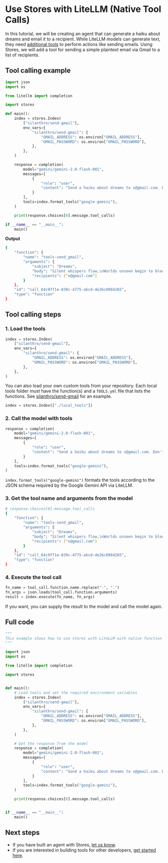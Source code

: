 # Use Stores with LiteLLM (Native Tool Calls)

In this tutorial, we will be creating an agent that can generate a haiku about dreams and email it to a recipient. While LiteLLM models can generate text, they need [additional tools](https://docs.litellm.ai/docs/completion/function_call) to perform actions like sending emails. Using Stores, we will add a tool for sending a simple plaintext email via Gmail to a list of recipients.

## Tool calling example

```python
import json
import os

from litellm import completion

import stores

def main():
    index = stores.Index(
        ["silanthro/send-gmail"],
        env_vars={
            "silanthro/send-gmail": {
                "GMAIL_ADDRESS": os.environ["GMAIL_ADDRESS"],
                "GMAIL_PASSWORD": os.environ["GMAIL_PASSWORD"],
            },
        },
    )

    response = completion(
        model="gemini/gemini-2.0-flash-001",
        messages=[
            {
                "role": "user",
                "content": "Send a haiku about dreams to x@gmail.com. Don't ask questions.",
            }
        ],
        tools=index.format_tools("google-gemini"),
    )

    print(response.choices[0].message.tool_calls)

if __name__ == "__main__":
    main()
```

**Output**

```bash
{
    "function": {
        "name": "tools-send_gmail",
        "arguments": {
            "subject": "Dreams",
            "body": "Silent whispers flow,\nWorlds unseen begin to bloom,\nDawn awakes the soul.",
            "recipients": ["x@gmail.com"]
        }
    },
    "id": "call_64c9ff1e-839c-4775-abcd-de26c0984265",
    "type": "function"
}
```

## Tool calling steps

### 1. Load the tools

```python
index = stores.Index(
    ["silanthro/send-gmail"],
    env_vars={
        "silanthro/send-gmail": {
            "GMAIL_ADDRESS": os.environ["GMAIL_ADDRESS"],
            "GMAIL_PASSWORD": os.environ["GMAIL_PASSWORD"],
        },
    },
)
```

You can also load your own custom tools from your repository. Each local tools folder must have the function(s) and a `TOOLS.yml` file that lists the functions. See [silanthro/send-gmail](https://github.com/silanthro/send-gmail) for an example.

```python
index = stores.Index(["./local_tools"])
```

### 2. Call the model with tools

```python
response = completion(
    model="gemini/gemini-2.0-flash-001",
    messages=[
        {
            "role": "user",
            "content": "Send a haiku about dreams to x@gmail.com. Don't ask questions.",
        }
    ],
    tools=index.format_tools("google-gemini"),
)
```

`index.format_tools("google-gemini")` formats the tools according to the JSON schema required by the Google Gemini API via LiteLLM.

### 3. Get the tool name and arguments from the model

```bash
# response.choices[0].message.tool_calls
{
    "function": {
        "name": "tools-send_gmail",
        "arguments": {
            "subject": "Dreams",
            "body": "Silent whispers flow,\nWorlds unseen begin to bloom,\nDawn awakes the soul.",
            "recipients": ["x@gmail.com"]
        }
    },
    "id": "call_64c9ff1e-839c-4775-abcd-de26c0984265",
    "type": "function"
}
```

### 4. Execute the tool call

```python
fn_name = tool_call.function.name.replace("-", ".")
fn_args = json.loads(tool_call.function.arguments)
result = index.execute(fn_name, fn_args)
```

If you want, you can supply the result to the model and call the model again.

## Full code

```python
"""
This example shows how to use stores with LiteLLM with native function calls.
"""

import json
import os

from litellm import completion

import stores


def main():
    # Load tools and set the required environment variables
    index = stores.Index(
        ["silanthro/send-gmail"],
        env_vars={
            "silanthro/send-gmail": {
                "GMAIL_ADDRESS": os.environ["GMAIL_ADDRESS"],
                "GMAIL_PASSWORD": os.environ["GMAIL_PASSWORD"],
            },
        },
    )

    # Get the response from the model
    response = completion(
        model="gemini/gemini-2.0-flash-001",
        messages=[
            {
                "role": "user",
                "content": "Send a haiku about dreams to x@gmail.com. Don't ask questions.",
            }
        ],
        tools=index.format_tools("google-gemini"),
    )

    print(response.choices[0].message.tool_calls)


if __name__ == "__main__":
    main()

```

## Next steps

- If you have built an agent with Stores, [let us know](http://twitter.com/alfred_lua).
- If you are interested in building tools for other developers, [get started here](/contribute).
